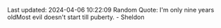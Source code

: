 Last updated: 2024-04-06 10:22:09
Random Quote: I'm only nine years oldMost evil doesn't start till puberty. - Sheldon